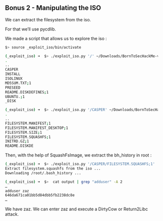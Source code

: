 ## Bonus 2 - Manipulating the ISO

We can extract the filesystem from the iso.

For that we’ll use pycdlib.

We made a script that allows us to explore the iso :

```bash
$> source _exploit_iso/bin/activate

(_exploit_iso) ➜  $> ./exploit_iso.py '/' ~/Downloads/BornToSecHackMe-v1.1.iso
.
..
CASPER
INSTALL
ISOLINUX
MD5SUM.TXT;1
PRESEED
README.DISKDEFINES;1
UBUNTU.;1
_DISK

(_exploit_iso) ➜  $> ./exploit_iso.py '/CASPER' ~/Downloads/BornToSecHackMe-v1.1.iso
.
..
FILESYSTEM.MANIFEST;1
FILESYSTEM.MANIFEST_DESKTOP;1
FILESYSTEM.SIZE;1
FILESYSTEM.SQUASHFS;1
INITRD.GZ;1
README.DISKDE
```

Then, with the help of SquashFsImage, we extract the bh_history in root :

```bash
(_exploit_iso) ➜  $> ./exploit_iso.py '/CASPER/FILESYSTEM.SQUASHFS;1' '/root/.bash_history' ~/Downloads/BornToSecHackMe-v1.1.iso
Extract filesystem.squashfs from the iso ...
Downloading /root/.bash_history ...

(_exploit_iso) ➜  $>  cat output | grep "adduser" -A 2
…
adduser zaz
646da671ca01bb5d84dbb5fb2238dc8e
…
```

We have zaz. We can enter zaz and execute a DirtyCow or Return2Libc attack.

